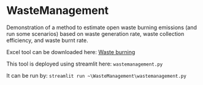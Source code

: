 # WasteManagement
Demonstration of a method to estimate open waste burning emissions (and run some scenarios) based on waste generation rate, waste collection efficiency, and waste burnt rate.

Excel tool can be downloaded here: [Waste burning](https://www.urbanemissions.info/wp-content/uploads/misc/waste_burning_v1.xlsx?_gl=1*1rr5nky*_ga*MTU5NTY2MDYyNC4xNzE2MzQ4NTYw*_ga_64XLW7JTP7*MTcyMzcwMDc3Ny4xMS4xLjE3MjM3MDI4MDAuMC4wLjA.)

This tool is deployed using streamlit here: `wastemanagement.py`

It can be run by:
`streamlit run ~\WasteManagement\wastemanagement.py` 